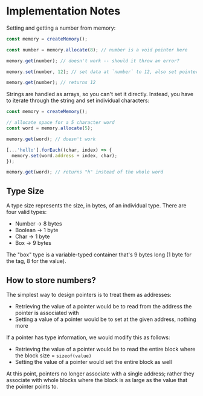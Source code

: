 # Implementation Notes

Setting and getting a number from memory:

```js
const memory = createMemory();

const number = memory.allocate(8); // number is a void pointer here

memory.get(number); // doesn't work -- should it throw an error?

memory.set(number, 12); // set data at `number` to 12, also set pointer type to number

memory.get(number); // returns 12
```

Strings are handled as arrays, so you can't set it directly. Instead, you have to iterate through the string and set individual characters:

```js
const memory = createMemory();

// allocate space for a 5 character word
const word = memory.allocate(5);

memory.get(word); // doesn't work

[...'hello'].forEach((char, index) => {
  memory.set(word.address + index, char);
});

memory.get(word); // returns "h" instead of the whole word
```

## Type Size

A type size represents the size, in bytes, of an individual type. There are four valid types:

- Number -> 8 bytes
- Boolean -> 1 byte
- Char -> 1 byte
- Box -> 9 bytes

The "box" type is a variable-typed container that's 9 bytes long (1 byte for the tag, 8 for the value).

## How to store numbers?

The simplest way to design pointers is to treat them as addresses:

- Retrieving the value of a pointer would be to read from the address the pointer is associated with
- Setting a value of a pointer would be to set at the given address, nothing more

If a pointer has type information, we would modify this as follows:

- Retrieving the value of a pointer would be to read the entire block where the block size = `sizeof(value)`
- Setting the value of a pointer would set the entire block as well

At this point, pointers no longer associate with a single address; rather they associate with whole blocks where the block is as large as the value that the pointer points to.
